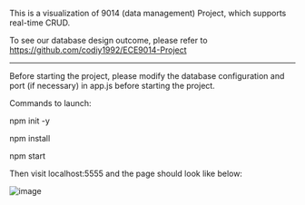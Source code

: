 This is a visualization of 9014 (data management) Project, which supports real-time CRUD.

To see our database design outcome, please refer to https://github.com/codiy1992/ECE9014-Project

--------------------

Before starting the project, please modify the database configuration and port (if necessary) in app.js before starting the project.

Commands to launch:

npm init -y

npm install

npm start

Then visit localhost:5555 and the page should look like below:

![image](https://github.com/user-attachments/assets/df4e7fd4-ac8d-45ad-943d-4e20aa34f7c4)
